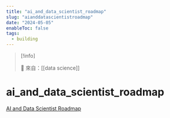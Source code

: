 ```yaml
---
title: "ai_and_data_scientist_roadmap"
slug: "aianddatascientistroadmap"
date: "2024-05-05"
enableToc: false
tags:
  - building
---
```


> [!info]
>
> 🌱 來自：[[data science]]

# ai_and_data_scientist_roadmap

[AI and Data Scientist Roadmap](https://roadmap.sh/ai-data-scientist)
